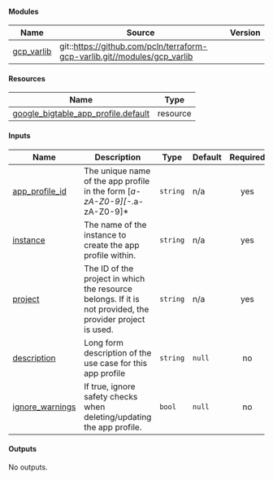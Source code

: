 <!-- BEGIN_TF_DOCS -->
#### Modules

| Name | Source | Version |
|------|--------|---------|
| <a name="module_gcp_varlib"></a> [gcp_varlib](#module_gcp_varlib) | git::https://github.com/pcln/terraform-gcp-varlib.git//modules/gcp_varlib |  |

#### Resources

| Name | Type |
|------|------|
| [google_bigtable_app_profile.default](https://registry.terraform.io/providers/hashicorp/google/latest/docs/resources/bigtable_app_profile) | resource |

#### Inputs

| Name | Description | Type | Default | Required |
|------|-------------|------|---------|:--------:|
| <a name="input_app_profile_id"></a> [app_profile_id](#input_app_profile_id) | The unique name of the app profile in the form [_a-zA-Z0-9][-_.a-zA-Z0-9]* | `string` | n/a | yes |
| <a name="input_instance"></a> [instance](#input_instance) | The name of the instance to create the app profile within. | `string` | n/a | yes |
| <a name="input_project"></a> [project](#input_project) | The ID of the project in which the resource belongs. If it is not provided, the provider project is used. | `string` | n/a | yes |
| <a name="input_description"></a> [description](#input_description) | Long form description of the use case for this app profile | `string` | `null` | no |
| <a name="input_ignore_warnings"></a> [ignore_warnings](#input_ignore_warnings) | If true, ignore safety checks when deleting/updating the app profile. | `bool` | `null` | no |

#### Outputs

No outputs.
<!-- END_TF_DOCS -->

